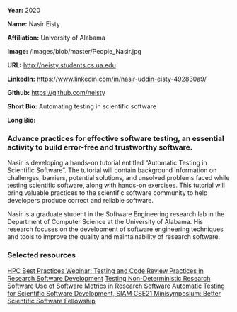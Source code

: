 **Year:** 2020

**Name:** Nasir Eisty

**Affiliation:** University of Alabama

**Image:** /images/blob/master/People_Nasir.jpg

**URL:** http://neisty.students.cs.ua.edu

**LinkedIn:** https://www.linkedin.com/in/nasir-uddin-eisty-492830a9/

**Github:** https://github.com/neisty

**Short Bio:** Automating testing in scientific software

**Long Bio:** 
### Advance practices for effective software testing, an essential activity to build error-free and trustworthy software.
Nasir is developing a hands-on tutorial entitled “Automatic Testing in Scientific Software”.  The tutorial will contain background information on challenges, barriers, potential solutions, and unsolved problems faced while testing scientific software, along with hands-on exercises. This tutorial will bring valuable practices to the scientific software community to help developers produce correct and reliable software. 

Nasir is a graduate student in the Software Engineering research lab in the Department of Computer Science at the University of Alabama. His research focuses on the development of software engineering techniques and tools to improve the quality and maintainability of research software. 

### Selected resources

<a href="https://ideas-productivity.org/events/hpc-best-practices-webinars/#webinar044" class="link-row">HPC Best Practices Webinar:  Testing and Code Review Practices in Research Software Development</a>
<a href="https://bssw.io/blog_posts/testing-non-deterministic-research-software" class="link-row">Testing Non-Deterministic Research Software</a>
<a href="https://bssw.io/blog_posts/use-of-software-metrics-in-research-software" class="link-row">Use of Software Metrics in Research Software</a>
<a href="https://figshare.com/collections/SIAM_CSE21_Minisymposium_Better_Scientific_Software_Fellowship/5321426" class="link-row">Automatic Testing for Scientific Software Development, SIAM CSE21 Minisymposium: Better Scientific Software Fellowship</a>
